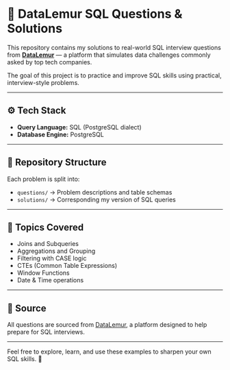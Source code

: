 # 🧠 DataLemur SQL Questions & Solutions

This repository contains my solutions to real-world SQL interview questions from **[DataLemur](https://datalemur.com/)** — a platform that simulates data challenges commonly asked by top tech companies.

The goal of this project is to practice and improve SQL skills using practical, interview-style problems.

---

## ⚙️ Tech Stack

- **Query Language:** SQL (PostgreSQL dialect)
- **Database Engine:** PostgreSQL

---

## 📁 Repository Structure

Each problem is split into:
- `questions/` → Problem descriptions and table schemas
- `solutions/` → Corresponding my version of SQL queries 

---

## 🧠 Topics Covered

- Joins and Subqueries
- Aggregations and Grouping
- Filtering with CASE logic
- CTEs (Common Table Expressions)
- Window Functions
- Date & Time operations

---

## 📌 Source

All questions are sourced from [DataLemur](https://datalemur.com/), a platform designed to help prepare for SQL interviews.

---

Feel free to explore, learn, and use these examples to sharpen your own SQL skills. 🚀
```


